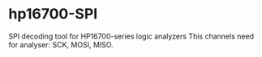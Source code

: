 # hp16700-SPI
SPI decoding tool for HP16700-series logic analyzers
This channels need for analyser:
SCK,
MOSI,
MISO.


